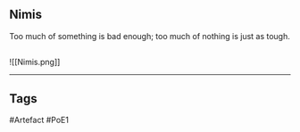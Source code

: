 ## Nimis
Too much of something is bad enough;
too much of nothing is just as tough.
##
![[Nimis.png]]

---
## Tags
#Artefact
#PoE1